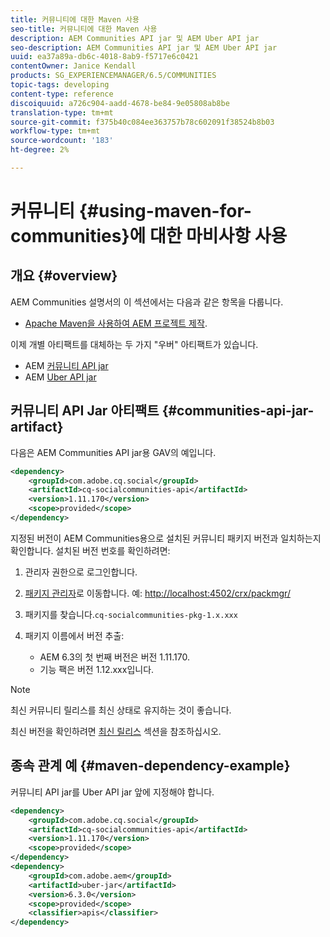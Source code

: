 ```yaml
---
title: 커뮤니티에 대한 Maven 사용
seo-title: 커뮤니티에 대한 Maven 사용
description: AEM Communities API jar 및 AEM Uber API jar
seo-description: AEM Communities API jar 및 AEM Uber API jar
uuid: ea37a89a-db6c-4018-8ab9-f5717e6c0421
contentOwner: Janice Kendall
products: SG_EXPERIENCEMANAGER/6.5/COMMUNITIES
topic-tags: developing
content-type: reference
discoiquuid: a726c904-aadd-4678-be84-9e05808ab8be
translation-type: tm+mt
source-git-commit: f375b40c084ee363757b78c602091f38524b8b03
workflow-type: tm+mt
source-wordcount: '183'
ht-degree: 2%

---
```



# 커뮤니티 {#using-maven-for-communities}에 대한 마비사항 사용

## 개요 {#overview}

AEM Communities 설명서의 이 섹션에서는 다음과 같은 항목을 다룹니다.

* [Apache Maven을 사용하여 AEM 프로젝트 제작](../../help/sites-developing/ht-projects-maven.md).

이제 개별 아티팩트를 대체하는 두 가지 &quot;우버&quot; 아티팩트가 있습니다.

* AEM [커뮤니티 API jar](#communities-api-jar-artifact)
* AEM [Uber API jar](../../help/sites-developing/ht-projects-maven.md#what-is-the-uberjar)

## 커뮤니티 API Jar 아티팩트 {#communities-api-jar-artifact}

다음은 AEM Communities API jar용 GAV의 예입니다.

```xml
<dependency>
    <groupId>com.adobe.cq.social</groupId>
    <artifactId>cq-socialcommunities-api</artifactId>
    <version>1.11.170</version>
    <scope>provided</scope>
</dependency>
```

지정된 버전이 AEM Communities용으로 설치된 커뮤니티 패키지 버전과 일치하는지 확인합니다. 설치된 버전 번호를 확인하려면:

1. 관리자 권한으로 로그인합니다.
1. [패키지 관리자](../../help/sites-administering/package-manager.md)로 이동합니다. 예: [http://localhost:4502/crx/packmgr/](http://localhost:4502/crx/packmgr/)

1. 패키지를 찾습니다.`cq-socialcommunities-pkg-1.x.xxx`
1. 패키지 이름에서 버전 추출:
   * AEM 6.3의 첫 번째 버전은 버전 1.11.170.
   * 기능 팩은 버전 1.12.xxx입니다.

>[!NOTE]
>
>최신 커뮤니티 릴리스를 최신 상태로 유지하는 것이 좋습니다.
>
>최신 버전을 확인하려면 [최신 릴리스](deploy-communities.md#latest-releases) 섹션을 참조하십시오.

## 종속 관계 예 {#maven-dependency-example}

커뮤니티 API jar를 Uber API jar 앞에 지정해야 합니다.

```xml
<dependency>
    <groupId>com.adobe.cq.social</groupId>
    <artifactId>cq-socialcommunities-api</artifactId>
    <version>1.11.170</version>
    <scope>provided</scope>
</dependency>
<dependency>
    <groupId>com.adobe.aem</groupId>
    <artifactId>uber-jar</artifactId>
    <version>6.3.0</version>
    <scope>provided</scope>
    <classifier>apis</classifier>
</dependency>
```
